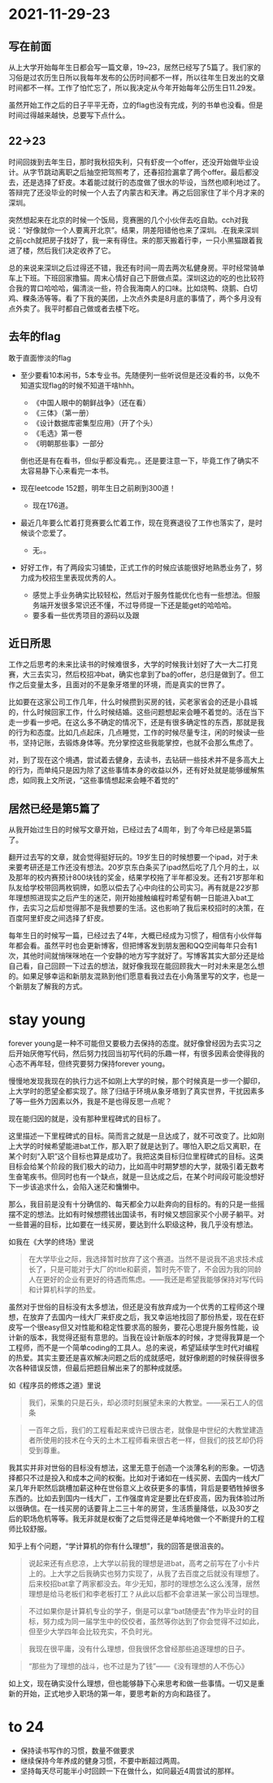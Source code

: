 # 2021-11-29-23

## 写在前面

从上大学开始每年生日都会写一篇文章，19~23，居然已经写了5篇了。我们家的习俗是过农历生日所以我每年发布的公历时间都不一样，所以往年生日发出的文章时间都不一样。工作了怕忙忘了，所以我决定从今年开始每年公历生日11.29发。

虽然开始工作之后的日子平平无奇，立的flag也没有完成，列的书单也没看。但是时间过得越来越快，总要写下点什么。

## 22→23

时间回拨到去年生日，那时我秋招失利，只有虾皮一个offer，还没开始做毕业设计。从字节跳动离职之后抽空把驾照考了，还春招捡漏拿了两个offer。最后都没去，还是选择了虾皮。本着能过就行的态度做了很水的毕设，当然也顺利地过了。答辩完了还没毕业的时候一个人去了内蒙古和天津。再之后回家住了半个月才来的深圳。

突然想起来在北京的时候一个饭局，竞赛圈的几个小伙伴去吃自助。cch对我说：“好像就你一个人要离开北京”。结果，阴差阳错他也来了深圳。.在我来深圳之前cch就把房子找好了，我一来有得住。来的那天搬着行李，一只小黑猫跟着我进了楼，然后我们决定收养了它。

总的来说来深圳之后过得还不错，我还有时间一周去两次私健身房。平时经常骑单车上下班。下班回家撸猫。周末心情好自己下厨做点菜。深圳这边的吃的也比较符合我的胃口哈哈哈，偏清淡一些，符合我海南人的口味。比如烧鸭、烧鹅、白切鸡、粿条汤等等。看了下我的美团，上次点外卖是8月底的事情了，两个多月没有点外卖了。我平时都自己做或者去楼下吃。

## 去年的flag

敢于直面惨淡的flag

- 至少要看10本闲书，5本专业书。先随便列一些听说但是还没看的书，以免不知道实现flag的时候不知道干啥hhh。
    - 《中国人眼中的朝鲜战争》（还在看）
    - 《三体》（第一册）
    - 《设计数据库密集型应用》（开了个头）
    - 《毛选》第一卷
    - 《明朝那些事》一部分
    
    倒也还是有在看书，但似乎都没看完。。还是要注意一下，毕竟工作了确实不太容易静下心来看完一本书。
    
- 现在leetcode 152题，明年生日之前刷到300道！
    - 现在176道。
- 最近几年要么忙着打竞赛要么忙着工作，现在竞赛退役了工作也落实了，是时候谈个恋爱了。
    - 无。。
- 好好工作，有了两段实习铺垫，正式工作的时候应该能很好地熟悉业务了，努力成为校招生里表现优秀的人。
    - 感觉上手业务确实比较轻松，然后对于服务性能优化也有一些想法。但服务端开发很多常识还不懂，不过导师提一下还是能get的哈哈哈。
    - 要多看一些优秀项目的源码以及跟

## 近日所思

工作之后思考的未来比读书的时候难很多，大学的时候我计划好了大一大二打竞赛，大三去实习，然后校招冲bat，确实也拿到了ba的offer，总归是做到了。但工作之后变量太多，且面对的不是象牙塔里的环境，而是真实的世界了。

比如要在这家公司工作几年，什么时候攒到买房的钱，买老家省会的还是小县城的，什么时候回家工作，什么时候结婚。这些问题想起来会睡不着觉的。活在当下走一步看一步吧。在这么多不确定的情况下，还是有很多确定性的东西，那就是我的行为和态度。比如几点起床，几点睡觉，工作的时候尽量专注，闲的时候读一些书，坚持记账，去锻炼身体等。充分掌控这些我能掌控，也就不会那么焦虑了。

对，到了现在这个境遇，尝试着去健身，去读书，去钻研一些技术并不是多高大上的行为，而单纯只是因为除了这些事情本身的收益以外，还有好处就是能够缓解焦虑，如同我上文所说，“这些事情想起来会睡不着觉的”

## 居然已经是第5篇了

从我开始过生日的时候写文章开始，已经过去了4周年，到了今年已经是第5篇了。

翻开过去写的文章，就会觉得挺好玩的。19岁生日的时候想要一个ipad，对于未来要考研还是工作还没有想法。20岁京东白条买了ipad然后吃了几个月的土，以及那年的校内赛预计800块钱的奖金，结果学校拖了半年都没发。还有21岁那年和队友给学校带回两枚铜牌，如愿以偿去了心中向往的公司实习。再有就是22岁那年理想照进现实之后产生的迷茫，刚开始接触编程时希望有朝一日能进入bat工作，去实习之后却觉得那不是我想要的生活。这也影响了我后来校招时的决策，在百度阿里虾皮之间选择了虾皮。

每年生日的时候写一篇，已经过去了4年，大概已经成为习惯了，相信有小伙伴每年都会看。虽然平时也会更新博客，但把博客发到朋友圈和QQ空间每年只会有1次，其他时间就悄咪咪地在一个安静的地方写字就好了。写博客其实大部分还是给自己看，自己回顾一下过去的想法，就好像我现在能回顾我大一时对未来是怎么想的。如果足够幸运和新朋友混熟到他们愿意看我过去在小角落里写的文字，也是一个新朋友了解我的方式。

# stay young

forever young是一种不可能但又要极力去保持的态度。就好像曾经因为去实习之后开始厌倦写代码，然后努力找回当初写代码的乐趣一样，有很多因素会使得我的心态不再年轻，但终究要努力保持forever young。

慢慢地发现我现在的执行力远不如刚上大学的时候，那个时候真是一步一个脚印，上大学时的愿望全都实现了。除了归结于环境从象牙塔到了真实世界，干扰因素多了等一些外力因素以外，我是不是也得反思一点呢？

现在能归因的就是，没有那种里程碑式的目标了。

这里描述一下里程碑式的目标。简而言之就是一旦达成了，就不可改变了。比如刚上大学的时候希望能进bat工作，那入职了就是达到了。哪怕入职之后又离职，在某个时刻“入职”这个目标也算是成功了。我把这类目标归位里程碑式的目标。这类目标会给某个阶段的我们极大的动力，比如高中时期梦想的大学，就吸引着无数考生奋笔疾书。但同时也有一个缺点，就是一旦达成之后，在某个时间段可能没想好下一步该追求什么，会陷入迷茫和慵懒中。

那么，我目前是没有十分确信的、每天都全力以赴奔向的目标的。有的只是一些摇摆不定的想法。比如有时候想攒钱出国读书，有时候又想回家买个小房子躺平。对一些普遍的目标，比如要在一线买房，要达到什么职级这种，我几乎没有想法。

如我在《大学的终场》里说

> 在大学毕业之际，我选择暂时放弃了这个赛道。当然不是说我不追求技术成长了，只是可能对于大厂的title和薪资，暂时先不管了，不会因为我的同龄人在更好的企业有更好的待遇而焦虑。——我还是希望我能够保持对写代码和计算机科学的热爱。
> 

虽然对于世俗的目标没有太多想法，但还是没有放弃成为一个优秀的工程师这个理想，在放弃了去国内一线大厂来虾皮之后，我又幸运地找回了那份热爱，现在在虾皮写一个很easy但又对性能和稳定性要求高的服务，要花心思提升服务性能，设计新的版本，我觉得还挺有意思的。当我在设计新版本的时候，才觉得我算是一个工程师，而不是一个简单coding的工具人。总的来说，希望延续学生时代对编程的热爱。其实主要还是喜欢解决问题之后的成就感吧，就好像刷题的时候获得很多次各种错误反馈，但最后把题目解出来了的那种成就感。

如《程序员的修炼之道》里说

> 我们，采集的只是石头，却必须时刻展望未来的大教堂。——采石工人的信条
> 

> 一百年之后，我们的工程看起来或许已很古老，就像是中世纪的大教堂建造者所使用的技术在今天的土木工程师看来很古老一样，但我们的技艺却仍将受到尊重。
> 

我其实并非对世俗的目标没有想法，这里无意于创造一个淡薄名利的形象。一切选择都只不过是投入和成本之间的权衡。比如对于诸如在一线买房、去国内一线大厂呆几年升职然后跳槽加薪这种在世俗意义上收获更多的事情，背后是要牺牲掉很多东西的。比如去到国内一线大厂，工作强度肯定是要比在虾皮高，因为我体验过所以很确信。在一线买房的话要背上二三十年的房贷，生活质量降低，以及30岁之后的职场危机等等。我无非就是权衡了之后觉得还是单纯地做一个不断提升的工程师比较舒服。

知乎上有个问题，“学计算机的你有什么理想”，我的回答是很沮丧的。

> 说起来还有点悲凉，上大学以前我的理想是进bat，高考之前写在了小卡片上的。上大学之后我确实也努力实现了，从我了去百度之后就没有理想了。后来校招bat拿了两家都没去。年少无知，那时的理想怎么这么浅薄，居然理想是给马老板们和李老板打工？从此以后都不会拿进某一家公司当理想。
> 

> 不过如果你是计算机专业的学子，倒是可以拿“bat随便去”作为毕业时的目标，努力成为同一届学生中的佼佼者，虽然等你达到了你会觉得不过如此，但至少大学四年会比较充实，不负时光。
> 

> 我现在很平庸，没有什么理想，但我很怀念曾经那些追逐理想的日子。
> 

> “那些为了理想的战斗，也不过是为了钱”——《没有理想的人不伤心》
> 

如上文，现在确实没什么理想，但也能够静下心来思考和做一些事情。一切又是重新的开始，正式地步入职场的第一年，要思考新的方向和路径了。

# to 24

- 保持读书写作的习惯，数量不做要求
- 继续保持今年养成的健身习惯，不要中断超过两周。
- 坚持每天尽可能半小时回顾一下在做什么，如同最近4周尝试的那样。